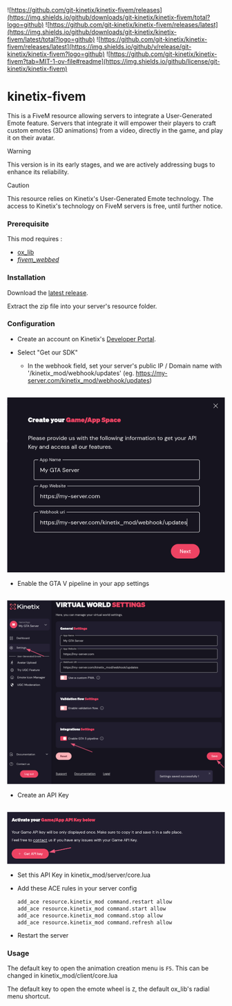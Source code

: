 ![https://github.com/git-kinetix/kinetix-fivem/releases](https://img.shields.io/github/downloads/git-kinetix/kinetix-fivem/total?logo=github)
![https://github.com/git-kinetix/kinetix-fivem/releases/latest](https://img.shields.io/github/downloads/git-kinetix/kinetix-fivem/latest/total?logo=github)
![https://github.com/git-kinetix/kinetix-fivem/releases/latest](https://img.shields.io/github/v/release/git-kinetix/kinetix-fivem?logo=github)
![https://github.com/git-kinetix/kinetix-fivem?tab=MIT-1-ov-file#readme](https://img.shields.io/github/license/git-kinetix/kinetix-fivem)

  # kinetix-fivem

This is a FiveM resource allowing servers to integrate a User-Generated Emote feature. Servers that integrate it will empower their players to craft custom emotes (3D animations) from a video, directly in the game, and play it on their avatar. 

> [!WARNING]  
> This version is in its early stages, and we are actively addressing bugs to enhance its reliability.

> [!CAUTION]  
> This resource relies on Kinetix's User-Generated Emote technology. The access to Kinetix's technology on FiveM servers is free, until further notice.


### Prerequisite

This mod requires : 
- [ox_lib](https://github.com/overextended/ox_lib)
- [_fivem_webbed_](https://github.com/Cyntaax/fivem-webbed)

### Installation

Download the [latest release](https://github.com/git-kinetix/kinetix-fivem/releases/latest).

Extract the zip file into your server's resource folder.

### Configuration

- Create an account on Kinetix's [Developer Portal](https://portal.kinetix.tech).

- Select "Get our SDK"
  - In the webhook field, set your server's public IP / Domain name with '/kinetix_mod/webhook/updates' (eg. https://my-server.com/kinetix_mod/webhook/updates)

&nbsp;&nbsp;&nbsp;&nbsp;&nbsp;&nbsp;&nbsp;&nbsp;&nbsp;&nbsp;&nbsp;&nbsp;![](game_creation.png)

- Enable the GTA V pipeline in your app settings

&nbsp;&nbsp;&nbsp;&nbsp;&nbsp;&nbsp;&nbsp;&nbsp;&nbsp;&nbsp;&nbsp;&nbsp;![](settings.png)

- Create an API Key

&nbsp;&nbsp;&nbsp;&nbsp;&nbsp;&nbsp;&nbsp;&nbsp;&nbsp;&nbsp;&nbsp;&nbsp;![](key_creation.png)

- Set this API Key in kinetix_mod/server/core.lua

- Add these ACE rules in your server config
  ```
  add_ace resource.kinetix_mod command.restart allow
  add_ace resource.kinetix_mod command.start allow
  add_ace resource.kinetix_mod command.stop allow
  add_ace resource.kinetix_mod command.refresh allow
  ```

- Restart the server

### Usage

The default key to open the animation creation menu is `F5`. This can be changed in kinetix_mod/client/core.lua

The default key to open the emote wheel is `Z`, the default ox_lib's radial menu shortcut. 
